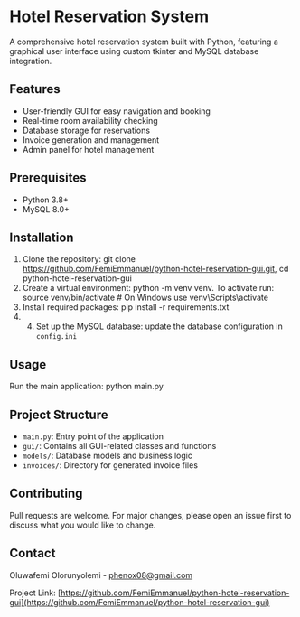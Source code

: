 # Hotel Reservation System

A comprehensive hotel reservation system built with Python, featuring a graphical user interface using custom tkinter and MySQL database integration.

## Features

- User-friendly GUI for easy navigation and booking
- Real-time room availability checking
- Database storage for reservations
- Invoice generation and management
- Admin panel for hotel management

## Prerequisites

- Python 3.8+
- MySQL 8.0+

## Installation

1. Clone the repository: git clone https://github.com/FemiEmmanuel/python-hotel-reservation-gui.git, cd python-hotel-reservation-gui
2.  Create a virtual environment: python -m venv venv. To activate run: source venv/bin/activate  # On Windows use venv\Scripts\activate
3. Install required packages: pip install -r requirements.txt
4. 4. Set up the MySQL database: update the database configuration in `config.ini`

## Usage

Run the main application: python main.py

## Project Structure

- `main.py`: Entry point of the application
- `gui/`: Contains all GUI-related classes and functions
- `models/`: Database models and business logic
- `invoices/`: Directory for generated invoice files

## Contributing

Pull requests are welcome. For major changes, please open an issue first to discuss what you would like to change.

## Contact

Oluwafemi Olorunyolemi - phenox08@gmail.com

Project Link: [https://github.com/FemiEmmanuel/python-hotel-reservation-gui](https://github.com/FemiEmmanuel/python-hotel-reservation-gui)
